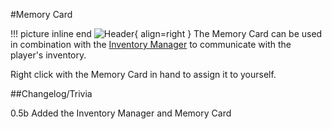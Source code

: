 #Memory Card

!!! picture inline end
    ![Header](https://intelligence-modding.de/wp-content/uploads/2021/04/Memory-Card.png){ align=right }
The Memory Card can be used in combination with the [Inventory Manager](https://docs.srendi.de/peripherals/inventory_manager/) to communicate with the player's inventory.

Right click with the Memory Card in hand to assign it to yourself.

##Changelog/Trivia

0.5b
Added the Inventory Manager and Memory Card
